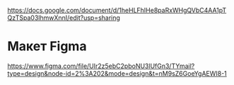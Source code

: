 https://docs.google.com/document/d/1heHLFhIHe8paRxWHgQVbC4AA1pTQzTSpa03lhmwXnnI/edit?usp=sharing

# Макет Figma
https://www.figma.com/file/UIr2z5ebC2pboNU3lUfGn3/TYmail?type=design&node-id=2%3A202&mode=design&t=nM9sZ6GoeYgAEWI8-1
